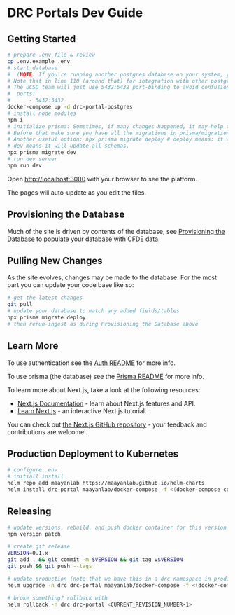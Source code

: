 # DRC Portals Dev Guide

## Getting Started
```bash
# prepare .env file & review
cp .env.example .env
# start database
#  (NOTE: If you're running another postgres database on your system, you should turn it off as the ports will conflict)
# Note that in line 110 (around that) for integration with other postgres containers, one may map other ports to 5432.
# The UCSD team will just use 5432:5432 port-binding to avoid confusion.
#  ports:
#      - 5432:5432
docker-compose up -d drc-portal-postgres
# install node modules
npm i
# initialize prisma: Sometimes, if many changes happened, it may help to do: 'npx prisma migrate reset' 
# Before that make sure you have all the migrations in prisma/migrations folder.
# Another useful option: npx prisma migrate deploy # deploy means: it will only update the public schema
# dev means it will update all schemas.
npx prisma migrate dev
# run dev server
npm run dev
```

Open [http://localhost:3000](http://localhost:3000) with your browser to see the platform.

The pages will auto-update as you edit the files.

## Provisioning the Database

Much of the site is driven by contents of the database, see [Provisioning the Database](../database/README.md) to populate your database with CFDE data.

## Pulling New Changes

As the site evolves, changes may be made to the database. For the most part you can update your code base like so:
```bash
# get the latest changes
git pull
# update your database to match any added fields/tables
npx prisma migrate deploy
# then rerun-ingest as during Provisioning the Database above
```

## Learn More

To use authentication see the [Auth README](./lib/auth/README.md) for more info.

To use prisma (the database) see the [Prisma README](./lib/prisma/README.md) for more info.

To learn more about Next.js, take a look at the following resources:

- [Next.js Documentation](https://nextjs.org/docs) - learn about Next.js features and API.
- [Learn Next.js](https://nextjs.org/learn) - an interactive Next.js tutorial.

You can check out [the Next.js GitHub repository](https://github.com/vercel/next.js/) - your feedback and contributions are welcome!

## Production Deployment to Kubernetes

```bash
# configure .env
# initiall install
helm repo add maayanlab https://maayanlab.github.io/helm-charts
helm install drc-portal maayanlab/docker-compose -f <(docker-compose config)
```

## Releasing

```bash
# update versions, rebuild, and push docker container for this version
npm version patch

# create git release
VERSION=0.1.x
git add . && git commit -m $VERSION && git tag v$VERSION
git push && git push --tags

# update production (note that we have this in a drc namespace in prod)
helm upgrade -n drc drc-portal maayanlab/docker-compose -f <(docker-compose config)

# broke something? rollback with
helm rollback -n drc drc-portal <CURRENT_REVISION_NUMBER-1>
```
